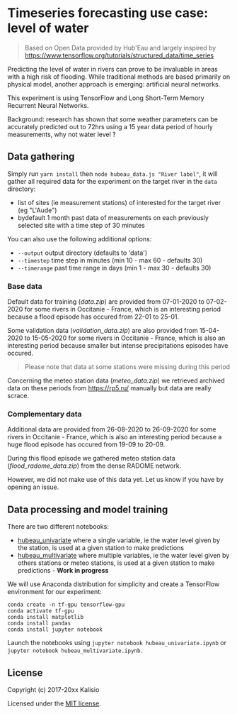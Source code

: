 # Timeseries forecasting use case: level of water

> Based on Open Data provided by Hub'Eau and largely inspired by https://www.tensorflow.org/tutorials/structured_data/time_series

Predicting the level of water in rivers can prove to be invaluable in areas with a high risk of flooding. While traditional methods are based primarily on physical model, another approach is emerging: artificial neural networks.

This experiment is using TensorFlow and Long Short-Term Memory Recurrent Neural Networks.

Background: research has shown that some weather parameters can be accurately predicted out to 72hrs using a 15 year data period of hourly measurements, why not water level ?

## Data gathering

Simply run `yarn install` then `node hubeau_data.js "River label"`, it will gather all required data for the experiment on the target river in the `data` directory:
* list of sites (ie measurement stations) of interested for the target river (eg "L'Aude")
* bydefault 1 month past data of measurements on each previously selected site with a time step of 30 minutes

You can also use the following additional options:
* `--output` output directory (defaults to 'data')
* `--timestep` time step in minutes (min 10 - max 60 - defaults 30)
* `--timerange` past time range in days (min 1 - max 30 - defaults 30)

### Base data

Default data for training (*data.zip*) are provided from 07-01-2020 to 07-02-2020 for some rivers in Occitanie - France, which is an interesting period because a flood episode has occured from 22-01 to 25-01.

Some validation data (*validation_data.zip*) are also provided from 15-04-2020 to 15-05-2020 for some rivers in Occitanie - France, which is also an interesting period because smaller but intense precipitations episodes have occured.

> Please note that data at some stations were missing during this period

Concerning the meteo station data (*meteo_data.zip*) we retrieved archived data on these periods from https://rp5.ru/ manually but data are really scrace.

### Complementary data

Additional data are provided from 26-08-2020 to 26-09-2020 for some rivers in Occitanie - France, which is also an interesting period because a huge flood episode has occured from 19-09 to 20-09.

During this flood episode we gathered meteo station data (*flood_radome_data.zip*) from the dense RADOME network.

However, we did not make use of this data yet. Let us know if you have by opening an issue.

## Data processing and model training

There are two different notebooks:
* [hubeau_univariate](./hubeau_univariate.ipynb) where a single variable, ie the water level given by the station, is used at a given station to make predictions
* [hubeau_multivariate](./hubeau_multivariate.ipynb) where multiple variables, ie the water level given by others stations or meteo stations, is used at a given station to make predictions - **Work in progress**

We will use Anaconda distribution for simplicity and create a TensorFlow environment for our experiment:
```
conda create -n tf-gpu tensorflow-gpu
conda activate tf-gpu
conda install matplotlib
conda install pandas
conda install jupyter notebook
```

Launch the notebooks using `jupyter notebook hubeau_univariate.ipynb` or `jupyter notebook hubeau_multivariate.ipynb`.

## License

Copyright (c) 2017-20xx Kalisio

Licensed under the [MIT license](LICENSE).
